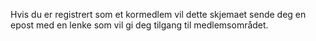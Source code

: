 
Hvis du er registrert som et kormedlem vil dette skjemaet sende deg en epost med en lenke som vil gi deg tilgang til medlemsområdet.
